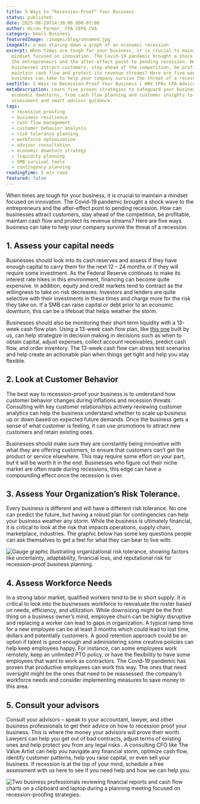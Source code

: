 ```yaml
---
title: 5 Ways to “Recession-Proof” Your Business
status: published
date: 2025-08-29T14:30:00.000-07:00
author: Hiren Parmar, CPA CEPA CVA
category: Small Business
featuredImage: /images/blog/unnamed.jpg
imageAlt: a man staring down a graph of an economic recession
excerpt: When times are tough for your business, it is crucial to maintain a
  mindset focused on innovation. The Covid-19 pandemic brought a shock wave to
  the entrepreneurs and the after-effect point to pending recession. How can
  businesses attract customers, stay ahead of the competition, be profitable,
  maintain cash flow and protect its revenue streams? Here are five ways
  business can take to help your company survive the threat of a recession.
seoTitle: 5 Ways to Recession-Proof Your Business | HRX CPAs CPA Advice
metaDescription: Learn five proven strategies to safeguard your business during
  economic downturns, from cash flow planning and customer insights to risk
  assessment and smart advisor guidance.
tags:
  - recession proofing
  - business resilience
  - cash flow management
  - customer behavior analysis
  - risk tolerance planning
  - workforce optimization
  - advisor consultation
  - economic downturn strategy
  - liquidity planning
  - SMB survival tools
  - contingency planning
readingTime: 5 min read
featured: false
---
```

When times are tough for your business, it is crucial to maintain a mindset focused on innovation. The Covid-19 pandemic brought a shock wave to the entrepreneurs and the after-effect point to pending recession. How can businesses attract customers, stay ahead of the competition, be profitable, maintain cash flow and protect its revenue streams? Here are five ways business can take to help your company survive the threat of a recession.

## **1. Assess your capital needs**

Businesses should look into its cash reserves and assess if they have enough capital to carry them for the next 12 – 24 months or if they will require some investment. As the Federal Reserve continues to make its interest rate hikes in this environment, financing can become quite expensive. In addition, equity and credit markets tend to contract as the willingness to take on risk decreases. Investors and lenders are quite selective with their investments in these times and charge more for the risk they take on. If a SMB can raise capital or debt prior to an economic downturn, this can be a lifeboat that helps weather the storm.

Businesses should also be monitoring their short term liquidity with a 13-week cash flow plan. Using a 13-week cash flow plan, like [this one](http://docs.google.com/thevalueartist.com/13-week-cashflow) built by us, can help strategize in decision making in decisions such as when to obtain capital, adjust expenses, collect account receivables, predict cash flow, and order inventory. The 13-week cash flow can stress test scenarios and help create an actionable plan when things get tight and help you stay flexible.

## **2. Look at Customer Behavior**

The best way to recession-proof your business is to understand how customer behavior changes during inflations and recession threats. Consulting with key customer relationships actively reviewing customer analytics can help the business understand whether to scale up business up or down based on expected future demands. Once the business gets a sense of what customer is feeling, it can use promotions to attract new customers and retain existing ones.

Businesses should make sure they are constantly being innovative with what they are offering customers, to ensure that customers can’t get the product or service elsewhere. This may require some effort on your part, but it will be worth it in the end. Businesses who figure out their niche market are often made during recessions, this edge can have a compounding effect once the recession is over.

## **3. Assess Your Organization’s Risk Tolerance.**

Every business is different and will have a different risk tolerance. No one can predict the future, but having a robust plan for contingencies can help your business weather any storm. While the business is ultimately financial, it is critical to look at the risk that impacts operations, supply chain, marketplace, industries. The graphic below has some key questions people can ask themselves to get a feel for what they can bear to live with.

![Gauge graphic illustrating organizational risk tolerance, showing factors like uncertainty, adaptability, financial loss, and reputational risk for recession-proof business planning.](/images/blog/unnamed-1-.jpg "Risk Tolerance Assessment for Business Resilience")

## **4. Assess Workforce Needs**

In a strong labor market, qualified workers tend to be in short supply. It is critical to look into the businesses workforce to reevaluate the roster based on needs, efficiency, and utilization. While downsizing might be the first thing on a business owner’s mind, employee churn can be highly disruptive and replacing a worker can lead to gaps in organization. A typical ramp time for a new employee can be at least 3 months which could lead to lost time, dollars and potentially customers. A good retention approach could be an option if talent is good enough and administering some creative policies can help keep employees happy. For instance, can some employees work remotely, keep an unlimited PTO policy, or have the flexibility to have some employees that want to work as contractors. The Covid-19 pandemic has proven that productive employees can work this way. The ones that need oversight might be the ones that need to be reassessed. the company’s workforce needs and consider implementing measures to save money in this area.

## **5. Consult your advisors**

Consult your advisors – speak to your accountant, lawyer, and other business professionals to get their advice on how to recession proof your business. This is where the money your advisors will prove their worth. Lawyers can help you get out of bad contracts, adjust terms of existing ones and help protect you from any legal risks . A consulting CFO like The Value Artist can help you navigate any financial storm, optimize cash flow, identify customer patterns, help you raise capital, or even sell your business. If recession is at the top of your mind, schedule a free assessment with us here to see if you need help and how we can help you.

![Two business professionals reviewing financial reports and cash flow charts on a clipboard and laptop during a planning meeting focused on recession-proofing strategies.](/images/blog/unnamed-2-.jpg "Financial Strategy and Cash Flow Management Discussion")
